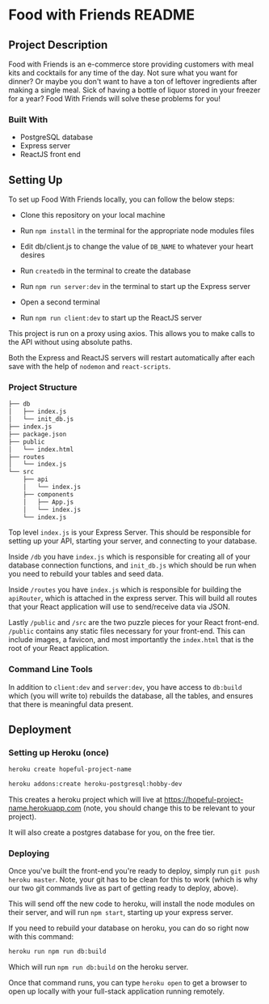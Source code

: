 # Food with Friends README


## Project Description

Food with Friends is an e-commerce store providing customers with meal kits and cocktails for any time of the day. Not sure what you want for dinner? Or maybe you don't want to have a ton of leftover ingredients after making a single meal. Sick of having a bottle of liquor stored in your freezer for a year? Food With Friends will solve these problems for you!

### Built With

* PostgreSQL database
* Express server
* ReactJS front end


## Setting Up
To set up Food With Friends locally, you can follow the below steps:

* Clone this repository on your local machine
* Run `npm install` in the terminal for the appropriate node modules files
* Edit db/client.js to change the value of `DB_NAME` to whatever your heart desires
* Run `createdb` in the terminal to create the database
* Run `npm run server:dev` in the terminal to start up the Express server

* Open a second terminal
* Run `npm run client:dev` to start up the ReactJS server

This project is run on a proxy using axios. This allows you to make calls to the API without using absolute paths.

Both the Express and ReactJS servers will restart automatically after each save with the help of `nodemon` and `react-scripts`.


### Project Structure

```bash
├── db
│   ├── index.js
│   └── init_db.js
├── index.js
├── package.json
├── public
│   └── index.html
├── routes
│   └── index.js
└── src
    ├── api
    │   └── index.js
    ├── components
    │   ├── App.js
    │   └── index.js
    └── index.js
```

Top level `index.js` is your Express Server. This should be responsible for setting up your API, starting your server, and connecting to your database.

Inside `/db` you have `index.js` which is responsible for creating all of your database connection functions, and `init_db.js` which should be run when you need to rebuild your tables and seed data.

Inside `/routes` you have `index.js` which is responsible for building the `apiRouter`, which is attached in the express server. This will build all routes that your React application will use to send/receive data via JSON.

Lastly `/public` and `/src` are the two puzzle pieces for your React front-end. `/public` contains any static files necessary for your front-end. This can include images, a favicon, and most importantly the `index.html` that is the root of your React application.

### Command Line Tools

In addition to `client:dev` and `server:dev`, you have access to `db:build` which (you will write to) rebuilds the database, all the tables, and ensures that there is meaningful data present.


## Deployment

### Setting up Heroku (once)

```bash
heroku create hopeful-project-name

heroku addons:create heroku-postgresql:hobby-dev
```

This creates a heroku project which will live at https://hopeful-project-name.herokuapp.com (note, you should change this to be relevant to your project).

It will also create a postgres database for you, on the free tier.


### Deploying

Once you've built the front-end you're ready to deploy, simply run `git push heroku master`. Note, your git has to be clean for this to work (which is why our two git commands live as part of getting ready to deploy, above).

This will send off the new code to heroku, will install the node modules on their server, and will run `npm start`, starting up your express server.

If you need to rebuild your database on heroku, you can do so right now with this command:

```bash
heroku run npm run db:build
```

Which will run `npm run db:build` on the heroku server.

Once that command runs, you can type `heroku open` to get a browser to open up locally with your full-stack application running remotely.


